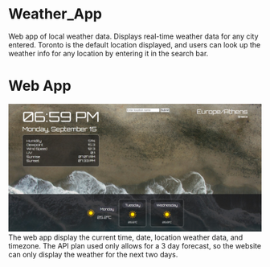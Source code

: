 # Weather_App
Web app of local weather data. Displays real-time weather data for any city entered. Toronto is the default location displayed, and users can look up the weather info for any location by entering it in the search bar.

# Web App
![Screenshot of web app](/images/webpage.jpeg)
The web app display the current time, date, location weather data, and timezone. The API plan used only allows for a 3 day forecast, so the website can only display the weather for the next two days.
